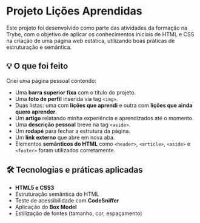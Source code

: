 # Projeto Lições Aprendidas

Este projeto foi desenvolvido como parte das atividades da formação na Trybe, com o objetivo de aplicar os conhecimentos iniciais de HTML e CSS na criação de uma página web estática, utilizando boas práticas de estruturação e semântica.

## 💡 O que foi feito

Criei uma página pessoal contendo:

- Uma **barra superior fixa** com o título do projeto.
- Uma **foto de perfil** inserida via tag `<img>`.
- Duas listas: uma com **lições que aprendi** e outra com **lições que ainda quero aprender**.
- Um **artigo** relatando minha experiência e aprendizados até o momento.
- Uma **descrição pessoal** breve na tag `<aside>`.
- Um **rodapé** para fechar a estrutura da página.
- Um **link externo** que abre em nova aba.
- Elementos **semânticos do HTML** como `<header>`, `<article>`, `<aside>` e `<footer>` foram utilizados corretamente.

## 🛠️ Tecnologias e práticas aplicadas

- **HTML5 e CSS3**
- Estruturação semântica do HTML
- Teste de acessibilidade com **CodeSniffer**
- Aplicação do **Box Model**
- Estilização de fontes (tamanho, cor, espaçamento)

